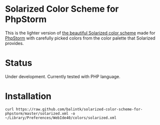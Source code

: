 # Solarized Color Scheme for PhpStorm

This is the lighter version of [the beautiful Solarized color scheme](http://ethanschoonover.com/solarized) made for [PhpStorm](http://www.jetbrains.com/phpstorm/) with carefully picked colors from the color palette that Solarized provides.

# Status

Under development. Currently tested with PHP language.

# Installation

    curl https://raw.github.com/balintk/solarized-color-scheme-for-phpstorm/master/solarized.xml -o ~/Library/Preferences/WebIde40/colors/solarized.xml

